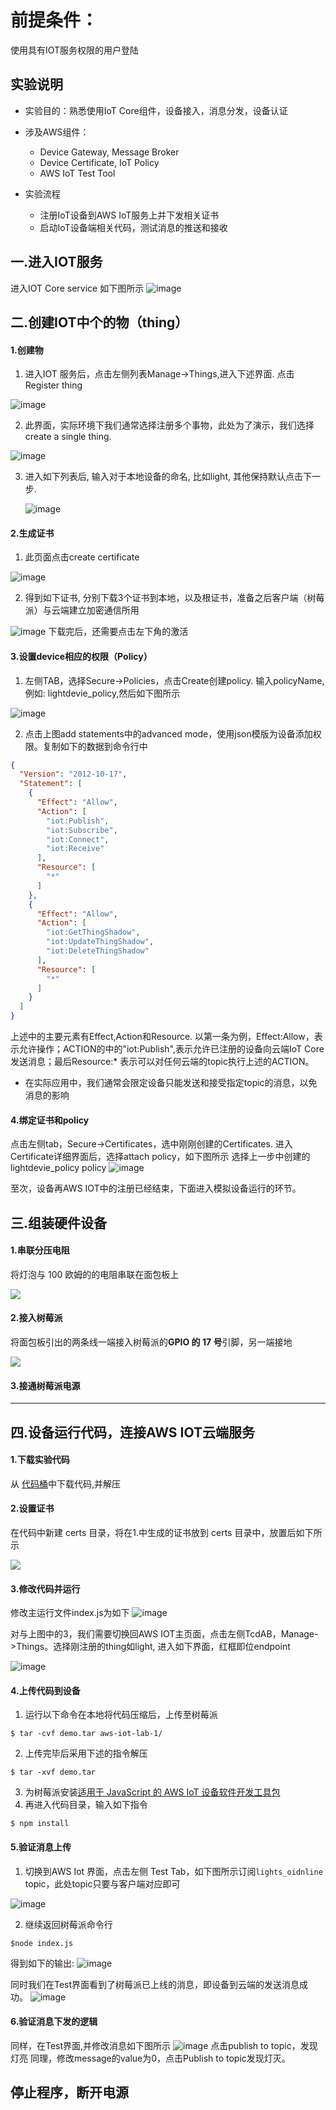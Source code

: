 前提条件：
======
使用具有IOT服务权限的用户登陆

实验说明
--------
* 实验目的：熟悉使用IoT Core组件，设备接入，消息分发，设备认证

* 涉及AWS组件：
  * Device Gateway, Message Broker
  * Device Certificate, IoT Policy
  * AWS IoT Test Tool

* 实验流程
  * 注册IoT设备到AWS IoT服务上并下发相关证书
  * 启动IoT设备端相关代码，测试消息的推送和接收

一.进入IOT服务
--------

进入IOT Core service 如下图所示
![image](assets/lab1/pic1.jpg)


二.创建IOT中个的物（thing）
--------

#### 1.创建物
1. 进入IOT 服务后，点击左侧列表Manage->Things,进入下述界面. 点击Register thing

![image](assets/lab1/pic2-1.jpg)

2. 此界面，实际环境下我们通常选择注册多个事物，此处为了演示，我们选择create a single thing.

![image](assets/lab1/pic2-2.jpg)

3. 进入如下列表后, 输入对于本地设备的命名, 比如light, 其他保持默认点击下一步.

   ![image](assets/lab1/pic2-1-1.jpg)

#### 2.生成证书

1. 此页面点击create certificate

![image](assets/lab1/pic2-3.jpg)

2. 得到如下证书, 分别下载3个证书到本地，以及根证书，准备之后客户端（树莓派）与云端建立加密通信所用

![image](assets/lab1/pic3.jpg)
下载完后，还需要点击左下角的激活

#### 3.设置device相应的权限（Policy）
1. 左侧TAB，选择Secure->Policies，点击Create创建policy. 输入policyName,例如: lightdevie_policy,然后如下图所示

![image](assets/lab1/pic4-0.jpg)

2. 点击上图add statements中的advanced mode，使用json模版为设备添加权限。复制如下的数据到命令行中

```json
{
  "Version": "2012-10-17",
  "Statement": [
    {
      "Effect": "Allow",
      "Action": [
        "iot:Publish",
        "iot:Subscribe",
        "iot:Connect",
        "iot:Receive"
      ],
      "Resource": [
        "*"
      ]
    },
    {
      "Effect": "Allow",
      "Action": [
        "iot:GetThingShadow",
        "iot:UpdateThingShadow",
        "iot:DeleteThingShadow"
      ],
      "Resource": [
        "*"
      ]
    }
  ]
}
```
上述中的主要元素有Effect,Action和Resource. 以第一条为例，Effect:Allow，表示允许操作；ACTION的中的"iot:Publish",表示允许已注册的设备向云端IoT Core发送消息；最后Resource:* 表示可以对任何云端的topic执行上述的ACTION。

* 在实际应用中，我们通常会限定设备只能发送和接受指定topic的消息，以免消息的影响

#### 4.绑定证书和policy

点击左侧tab，Secure->Certificates，选中刚刚创建的Certificates. 进入Certificate详细界面后，选择attach policy，如下图所示
选择上一步中创建的 lightdevie_policy policy
![image](assets/lab1/pic4.jpg)

至次，设备再AWS IOT中的注册已经结束，下面进入模拟设备运行的环节。

## 三.组装硬件设备

#### 1.串联分压电阻

将灯泡与 100 欧姆的的电阻串联在面包板上

![](assets/lab1/pho-3-1.jpeg)

#### 2.接入树莓派

将面包板引出的两条线一端接入树莓派的**GPIO 的 17 号**引脚，另一端接地

![](assets/lab1/pho-3-2.jpeg)

#### 3.接通树莓派电源

--------

## 四.设备运行代码，连接AWS IOT云端服务

#### 1.下载实验代码

从 [代码桶](https://s3-us-west-2.amazonaws.com/chinalabs/aws-iot-lab-1.zip)中下载代码,并解压

#### 2.设置证书

在代码中新建 certs 目录，将在1.中生成的证书放到 certs 目录中，放置后如下所示

![](assets/lab1/pic4-1.png)

#### 3.修改代码并运行

修改主运行文件index.js为如下
![image](assets/lab1/pic5.jpg)

对与上图中的3，我们需要切换回AWS IOT主页面，点击左侧TcdAB，Manage->Things。选择刚注册的thing如light, 进入如下界面，红框即位endpoint

![image](assets/lab1/pic6.jpg)

#### 4.上传代码到设备

1. 运行以下命令在本地将代码压缩后，上传至树莓派

```shell
$ tar -cvf demo.tar aws-iot-lab-1/
```

2. 上传完毕后采用下述的指令解压

```shell
$ tar -xvf demo.tar
```

3. 为树莓派安装[适用于 JavaScript 的 AWS IoT 设备软件开发工具包](https://docs.aws.amazon.com/zh_cn/iot/latest/developerguide/iot-device-sdk-node.html)
4. 再进入代码目录，输入如下指令

```shell
$ npm install
```

#### 5.验证消息上传

1. 切换到AWS Iot 界面，点击左侧 Test Tab，如下图所示订阅`lights_oidnline` topic，此处topic只要与客户端对应即可

![image](assets/lab1/pic7.jpg)

2. 继续返回树莓派命令行

```shell
$node index.js
```
得到如下的输出:
![image](assets/lab1/pic8-0.jpg)<br>

同时我们在Test界面看到了树莓派已上线的消息，即设备到云端的发送消息成功。 
![image](assets/lab1/pic8.jpg)
#### 6.验证消息下发的逻辑

同样，在Test界面,并修改消息如下图所示
![image](assets/lab1/pic9.jpg)
点击publish to topic，发现灯亮
同理，修改message的value为0，点击Publish to topic发现灯灭。

停止程序，断开电源
--------
